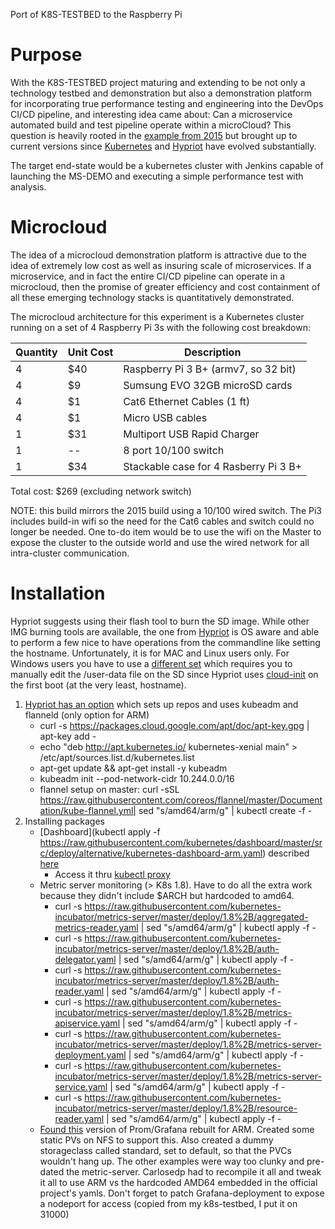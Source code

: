 
Port of K8S-TESTBED to the Raspberry Pi

# Purpose
With the K8S-TESTBED project maturing and extending to be not only a technology testbed
and demonstration but also a demonstration platform for incorporating true performance
testing and engineering into the DevOps CI/CD pipeline, and interesting idea came about:
Can a microservice automated build and test pipeline operate within a microCloud?  This question
is heavily rooted in the [example from 2015](https://kubernetes.io/blog/2015/12/creating-raspberry-pi-cluster-running/)
but brought up to current versions since [Kubernetes](https://kubernetes.io) and [Hypriot](https://hypriot.com) have evolved substantially.

The target end-state would be a kubernetes cluster with Jenkins capable of launching the MS-DEMO and executing a simple performance test with analysis.

# Microcloud

The idea of a microcloud demonstration platform is attractive due to the idea of extremely low cost
as well as insuring scale of microservices.  If a microservice, and in fact the entire CI/CD pipeline
can operate in a microcloud, then the promise of greater efficiency and cost containment of all these
emerging technology stacks is quantitatively demonstrated.

The microcloud architecture for this experiment is a Kubernetes cluster running on a set
of 4 Raspberry Pi 3s with the following cost breakdown:

Quantity | Unit Cost | Description
------- | -------- | -----------------------------------------------
4|$40| Raspberry Pi 3 B+ (armv7, so 32 bit)
4|$9| Sumsung EVO 32GB microSD cards
4|$1| Cat6 Ethernet Cables (1 ft)
4|$1| Micro USB cables
1|$31| Multiport USB Rapid Charger
1|--| 8 port 10/100 switch
1|$34| Stackable case for 4 Rasberry Pi 3 B+

Total cost: $269 (excluding network switch)

NOTE: this build mirrors the 2015 build using a 10/100 wired switch.  The Pi3 includes build-in wifi so the need
for the Cat6 cables and switch could no longer be needed.  One to-do item would be to use the wifi on the Master to
expose the cluster to the outside world and use the wired network for all intra-cluster communication.

# Installation
Hypriot suggests using their flash tool to burn the SD image.  While other IMG burning tools are available,
the one from [Hypriot](https://github.com/hypriot/flash) is OS aware and able to perform a few nice to have operations from the commandline like
setting the hostname.  Unfortunately, it is for MAC and Linux users only.  For Windows users you have to use a [different set](https://blog.hypriot.com/getting-started-with-docker-and-windows-on-the-raspberry-pi/) which requires you to manually edit the /user-data file on the SD since Hypriot uses [cloud-init](https://cloud-init.io) on the first boot (at the very least, hostname).
1. [Hypriot has an option](https://blog.hypriot.com/post/setup-kubernetes-raspberry-pi-cluster/) which sets up repos and uses kubeadm and flanneld (only option for ARM)
      - curl -s https://packages.cloud.google.com/apt/doc/apt-key.gpg | apt-key add -
      - echo "deb http://apt.kubernetes.io/ kubernetes-xenial main" > /etc/apt/sources.list.d/kubernetes.list
      - apt-get update && apt-get install -y kubeadm
      - kubeadm init --pod-network-cidr 10.244.0.0/16
      - flannel setup on master:  curl -sSL https://raw.githubusercontent.com/coreos/flannel/master/Documentation/kube-flannel.yml| sed "s/amd64/arm/g" | kubectl create -f -
2.  Installing packages
    - [Dashboard](kubectl apply -f https://raw.githubusercontent.com/kubernetes/dashboard/master/src/deploy/alternative/kubernetes-dashboard-arm.yaml) described [here](https://gist.github.com/elafargue/a822458ab1fe7849eff0a47bb512546f)
      - Access it thru [kubectl proxy](http://localhost:8001/api/v1/namespaces/kube-system/services/http:kubernetes-dashboard:/proxy)
    - Metric server monitoring (> K8s 1.8).  Have to do all the extra work because they didn't include $ARCH but hardcoded to amd64.
      - curl -s https://raw.githubusercontent.com/kubernetes-incubator/metrics-server/master/deploy/1.8%2B/aggregated-metrics-reader.yaml | sed "s/amd64/arm/g" | kubectl apply -f -
      - curl -s https://raw.githubusercontent.com/kubernetes-incubator/metrics-server/master/deploy/1.8%2B/auth-delegator.yaml | sed "s/amd64/arm/g" | kubectl apply -f -
      - curl -s https://raw.githubusercontent.com/kubernetes-incubator/metrics-server/master/deploy/1.8%2B/auth-reader.yaml | sed "s/amd64/arm/g" | kubectl apply -f -
      - curl -s https://raw.githubusercontent.com/kubernetes-incubator/metrics-server/master/deploy/1.8%2B/metrics-apiservice.yaml | sed "s/amd64/arm/g" | kubectl apply -f -
      - curl -s https://raw.githubusercontent.com/kubernetes-incubator/metrics-server/master/deploy/1.8%2B/metrics-server-deployment.yaml | sed "s/amd64/arm/g" | kubectl apply -f -
      - curl -s https://raw.githubusercontent.com/kubernetes-incubator/metrics-server/master/deploy/1.8%2B/metrics-server-service.yaml | sed "s/amd64/arm/g" | kubectl apply -f -
      - curl -s https://raw.githubusercontent.com/kubernetes-incubator/metrics-server/master/deploy/1.8%2B/resource-reader.yaml | sed "s/amd64/arm/g" | kubectl apply -f -
    - [Found this](https://itnext.io/creating-a-full-monitoring-solution-for-arm-kubernetes-cluster-53b3671186cb) version of Prom/Grafana rebuilt for ARM.  Created some static PVs on NFS to support this.  Also created a dummy storageclass called standard, set to default, so that the PVCs wouldn't hang up.  The other examples were way too clunky and pre-dated the metric-server.  Carlosedp had to recompile it all and tweak it all to use ARM vs the hardcoded AMD64 embedded in the official project's yamls.  Don't forget to patch Grafana-deployment to expose a nodeport for access (copied from my k8s-testbed, I put it on 31000)
